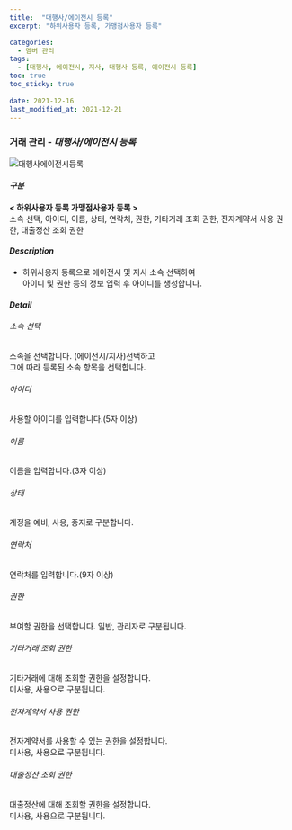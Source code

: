 ```yaml
---
title:  "대행사/에이전시 등록"
excerpt: "하위사용자 등록, 가맹점사용자 등록"

categories:
  - 멤버 관리
tags:
  - [대행사, 에이전시, 지사, 대행사 등록, 에이전시 등록]
toc: true
toc_sticky: true
 
date: 2021-12-16
last_modified_at: 2021-12-21
---
```

### 거래 관리 - *대행사/에이전시 등록*
![대행사에이전시등록](https://user-images.githubusercontent.com/95394003/146888311-e15563ff-b471-4370-9f60-1e59a3d60cac.jpeg)

#### *구분* <br>
**< 하위사용자 등록 가맹점사용자 등록 >**
<br>소속 선택, 아이디, 이름, 상태, 연락처, 권한, 기타거래 조회 권한, 전자계약서 사용 권한, 대출정산 조회 권한

#### *Description*
- 하위사용자 등록으로 에이전시 및 지사 소속 선택하여<br>아이디 및 권한 등의 정보 입력 후 아이디를 생성합니다.

#### *Detail*

###### 소속 선택
소속을 선택합니다. (에이전시/지사)선택하고<br>그에 따라 등록된 소속 항목을 선택합니다.

###### 아이디
사용할 아이디를 입력합니다.(5자 이상)

###### 이름
이름을 입력합니다.(3자 이상)

###### 상태
계정을 예비, 사용, 중지로 구분합니다.

###### 연락처
연락처를 입력합니다.(9자 이상)

###### 권한
부여할 권한을 선택합니다. 일반, 관리자로 구분됩니다.

###### 기타거래 조회 권한
기타거래에 대해 조회할 권한을 설정합니다.<br>미사용, 사용으로 구분됩니다.

###### 전자계약서 사용 권한
전자계약서를 사용할 수 있는 권한을 설정합니다.<br>미사용, 사용으로 구분됩니다.

###### 대출정산 조회 권한
대출정산에 대해 조회할 권한을 설정합니다.<br>미사용, 사용으로 구분됩니다.
